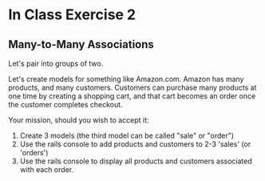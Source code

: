 # In Class Exercise 2
## Many-to-Many Associations

Let's pair into groups of two. 

Let's create models for something like Amazon.com. Amazon has many products, and many customers. Customers can purchase many products at one time by creating a shopping cart, and that cart becomes an order once the customer completes checkout.

Your mission, should you wish to accept it:
  1. Create 3 models (the third model can be called "sale" or "order")
  2. Use the rails console to add products and customers to 2-3 'sales' (or 'orders')
  3. Use the rails console to display all products and customers associated with each order.